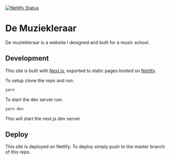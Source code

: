[![Netlify Status](https://api.netlify.com/api/v1/badges/03833748-d930-4594-96d3-f66c6d08afeb/deploy-status)](https://app.netlify.com/sites/demuziekleraar/deploys)

# De Muziekleraar

De muziekleraar is a website I designed and built for a music school.

## Development

This site is built with [Next.js](https://nextjs.org/), exported to static pages
hosted on [Netlify](https://www.netlify.com/).

To setup clone the repo and run:

```bash
yarn
```

To start the dev server run:

``` sh
yarn dev
```

This will start the next.js dev server.

## Deploy

This site is deployed on Netlify. To deploy simply push to the master branch of
this repo.
